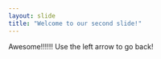 ```yaml
---
layout: slide
title: "Welcome to our second slide!"
---
```

Awesome!!!!!!
Use the left arrow to go back!
